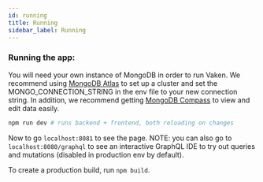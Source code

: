 ```yaml
---
id: running
title: Running
sidebar_label: Running
---
```


### Running the app:

You will need your own instance of MongoDB in order to run Vaken. We recommend using [MongoDB Atlas](https://www.mongodb.com/cloud/atlas) to set up a cluster and
set the MONGO_CONNECTION_STRING in the env file to your new connection string. In addition, we recommend getting [MongoDB Compass](https://www.mongodb.com/download-center/compass) 
to view and edit data easily.

```bash
npm run dev # runs backend + frontend, both reloading on changes
```

Now to go `localhost:8081` to see the page.
NOTE: you can also go to `localhost:8080/graphql` to see an interactive GraphQL IDE to try out queries and mutations (disabled in production env by default).

To create a production build, run `npm build`.
